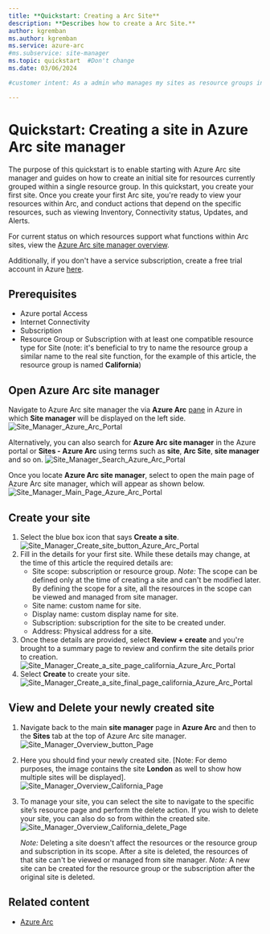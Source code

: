 ```yaml
---
title: **Quickstart: Creating a Arc Site**
description: **Describes how to create a Arc Site.**
author: kgremban
ms.author: kgremban
ms.service: azure-arc
#ms.subservice: site-manager
ms.topic: quickstart  #Don't change
ms.date: 03/06/2024

#customer intent: As a admin who manages my sites as resource groups in Azure, I want to represent them as Arc Sites and so that I can benefit from logical representation and extended functionality in Arc for my resources under my resource groups.

---
```

  
# Quickstart: Creating a site in Azure Arc site manager
 

The purpose of this quickstart is to enable starting with Azure Arc site manager and guides on how to create an initial site for resources currently grouped within a single resource group. In this quickstart, you create your first site. Once you create your first Arc site, you're ready to view your resources within Arc, and conduct actions that depend on the specific resources, such as viewing Inventory, Connectivity status, Updates, and Alerts.

For current status on which resources support what functions within Arc sites, view the [Azure Arc site manager overview](overview.md).

Additionally, if you don't have a service subscription, create a free trial account in Azure [here](https://azure.microsoft.com/free/).

## Prerequisites

* Azure portal Access
* Internet Connectivity
* Subscription
* Resource Group or Subscription with at least one compatible resource type for Site (note: it's beneficial to try to name the resource group a similar name to the real site function, for the example of this article, the resource group is named **California**)

## Open Azure Arc site manager

Navigate to Azure Arc site manager the via **Azure Arc** [pane](https://ms.portal.azure.com/#blade/Microsoft_Azure_HybridCompute/AzureArcCenterBlade) in Azure in which **Site manager** will be displayed on the left side. 
![Site_Manager_Azure_Arc_Portal](./media/Arc_Portal_Main.png)

Alternatively, you can also search for **Azure Arc site manager** in the Azure portal or **Sites - Azure Arc** using terms such as **site**, **Arc Site**, **site manager** and so on.
![Site_Manager_Search_Azure_Arc_Portal](./media/Portal_Search_Site.png)

Once you locate **Azure Arc site manager**, select to open the main page of Azure Arc site manager, which will appear as shown below.
![Site_Manager_Main_Page_Azure_Arc_Portal](./media/Azure_Portal_Site_Manager.png)

## Create your site

1. Select the blue box icon that says **Create a site**.
![Site_Manager_Create_site_button_Azure_Arc_Portal](./media/create_a_site_button.png)
2. Fill in the details for your first site. While these details may change, at the time of this article the required details are:
    * Site scope: subscription or resource group.
     *Note:* The scope can be defined only at the time of creating a site and can't be modified later. By defining the scope for a site, all the resources in the scope can be viewed and managed from site manager.
    * Site name: custom name for site.
    * Display name: custom display name for site.
    * Subscription: subscription for the site to be created under.
    * Address: Physical address for a site.
3. Once these details are provided, select **Review + create** and you're brought to a summary page to review and confirm the site details prior to creation.
![Site_Manager_Create_a_site_page_california_Azure_Arc_Portal](./media/Create_a_site_page_California.png)
4. Select **Create** to create your site.
![Site_Manager_Create_a_site_final_page_california_Azure_Arc_Portal](./media/Final_Create_Screen_Arc_Site.png)


## View and Delete your newly created site

1. Navigate back to the main **site manager** page in **Azure Arc** and then to the **Sites** tab at the top of Azure Arc site manager. 
![Site_Manager_Overview_button_Page](./media/sites_button_from_site_manager.png)
2. Here you should find your newly created site. [Note: For demo purposes, the image contains the site **London** as well to show how multiple sites will be displayed].
![Site_Manager_Overview_California_Page](./media/California_site_select.png)
3. To manage your site, you can select the site to navigate to the specific site’s resource page and perform the delete action. If you wish to delete your site, you can also do so from within the created site.
![Site_Manager_Overview_California_delete_Page](./media/California_Site_Main_Page_delete.png)
    
    *Note:* Deleting a site doesn't affect the resources or the resource group and subscription in its scope. After a site is deleted, the resources of that site can't be viewed or managed from site manager.
    *Note:* A new site can be created for the resource group or the subscription after the original site is deleted.

## Related content

- [Azure Arc](https://azure.microsoft.com/products/azure-arc/)
